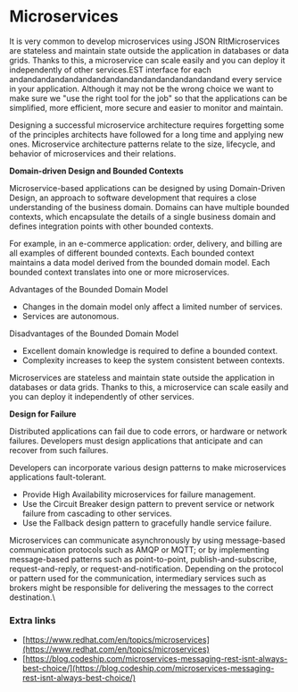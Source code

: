 # Microservices

It is very common to develop microservices using JSON RItMicroservices are stateless and maintain state outside the application in databases or data grids. Thanks to this, a microservice can scale easily and you can deploy it independently of other services.EST interface for each andandandandandandandandandandandandandandandand every service in your application. Although it may not be the wrong choice we want to make sure we "use the right tool for the job" so that the applications can be simplified, more efficient, more secure and easier to monitor and maintain.

Designing a successful microservice architecture requires forgetting some of the principles architects have followed for a long time and applying new ones. Microservice architecture patterns relate to the size, lifecycle, and behavior of microservices and their relations.

**Domain-driven Design and Bounded Contexts**

Microservice-based applications can be designed by using Domain-Driven Design, an approach to software development that requires a close understanding of the business domain. Domains can have multiple bounded contexts, which encapsulate the details of a single business domain and defines integration points with other bounded contexts.

For example, in an e-commerce application: order, delivery, and billing are all examples of different bounded contexts. Each bounded context maintains a data model derived from the bounded domain model. Each bounded context translates into one or more microservices.

Advantages of the Bounded Domain Model

* Changes in the domain model only affect a limited number of services.
* Services are autonomous.

Disadvantages of the Bounded Domain Model

* Excellent domain knowledge is required to define a bounded context.
* Complexity increases to keep the system consistent between contexts.

&#x20;Microservices are stateless and maintain state outside the application in databases or data grids. Thanks to this, a microservice can scale easily and you can deploy it independently of other services.

**Design for Failure**

Distributed applications can fail due to code errors, or hardware or network failures. Developers must design applications that anticipate and can recover from such failures.

Developers can incorporate various design patterns to make microservices applications fault-tolerant.

* Provide High Availability microservices for failure management.
* Use the Circuit Breaker design pattern to prevent service or network failure from cascading to other services.
* Use the Fallback design pattern to gracefully handle service failure.

Microservices can communicate asynchronously by using message-based communication protocols such as AMQP or MQTT; or by implementing message-based patterns such as point-to-point, publish-and-subscribe, request-and-reply, or request-and-notification. Depending on the protocol or pattern used for the communication, intermediary services such as brokers might be responsible for delivering the messages to the correct destination.\




### Extra links

* [https://www.redhat.com/en/topics/microservices](https://www.redhat.com/en/topics/microservices)
* [https://blog.codeship.com/microservices-messaging-rest-isnt-always-best-choice/](https://blog.codeship.com/microservices-messaging-rest-isnt-always-best-choice/)
